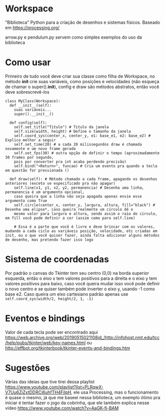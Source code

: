 # Workspace
"Biblioteca" Python para a criação de desenhos e sistemas físicos.
Baseado em https://processing.org/

arrow.py e pendulum.py servem como simples exemplos do uso da biblioteca

# Como usar

Primeiro de tudo você deve criar sua classe como filha de Workspace, no método __init__ crie suas variáveis, como posições e velocidades (não esqueça de chamar o super().__init__), config e draw são métodos abstratos, então você deve sobrescrevê-los
``` 
class MyClass(Workspace):
  def __init__(self):
    suas variáveis...
    super().__init__()
    
  def config(self):
    self.set_title("Titulo") # Titulo da janela
    self.size(width, height) # Define o tamanho da janela
    self.coord_sys(center_x, center_y, e1: base_e1, e2: base_e2) # Explico melhor a seguir
    self.set_time(20) # a cada 20 milissegundos draw é chamada novamente e um novo frame gerado 
    self.set_fps(30) # outra opção de definir o tempo (aproximadamente 30 frames por segundo, 
    pois por converter pra int acaba perdendo precisão)
    self.bind("<Return>", funcao) # Cria um evento pra quando a tecla em questão for pressionada ()
    
  def draw(self): # Método chamado a cada frame, apagando os desenhos anteriores (exceto se especificado pra não apagar)
    self.line(x1, y1, x2, y2, permanencia) # Desenha uma linha, permanencia é um argumento opcional, 
    caso queira que a linha não seja apagada apenas envie esse argumento como True
    self.circle(center_x, center_y, largura, altura, fill="black") # Desenha uma elipse*, caso queira realmente um círculo dê o 
    mesmo valor para largura e altura, sendo assim o raio do círculo, em fill você pode definir a cor (assim como para self.line)
    
    # Essa é a parte que você é livre e deve brincar com os valores, mudando a cada ciclo as variáveis posição, velocidade, etc criadas em init, ou o que você quiser fazer, ainda falta adicionar alguns métodos de desenho, mas pretendo fazer isso logo
```

# Sistema de coordenadas

Por padrão o canvas do Tkinter tem seu centro (0,0) na borda superior esquerda, então o eixo x tem valores positivos para a direita e o eixo y tem valores positivos para baixo, caso você queira mudar isso você pode definir o novo centro e se quiser também pode inverter o eixo y, usando -1 como base e2. Caso queira um eixo cartesiano padrão apenas use ```self.coord_sys(width/2, height/2, 1, -1)```

# Eventos e bindings

Valor de cada tecla pode ser encontrado aqui https://web.archive.org/web/20190515021108id_/http://infohost.nmt.edu/tcc/help/pubs/tkinter/web/key-names.html ou http://effbot.org/tkinterbook/tkinter-events-and-bindings.htm

# Sugestões

Várias das ideias que tive tirei dessa playlist https://www.youtube.com/playlist?list=PLRqwX-V7Uu6ZiZxtDDRCi6uhfTH4FilpH, ele usa Processing, mas o funcionamento é quase o mesmo, já que me baseei nessa biblioteca, um exemplo ótimo pra iniciar é tentar fazer o jogo da cobrinha, que ele também explica nesse vídeo https://www.youtube.com/watch?v=AaGK-fj-BAM
